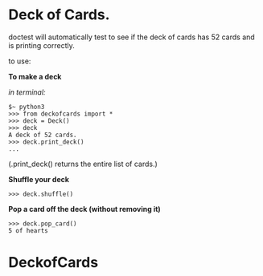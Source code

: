 
# Deck of Cards.

doctest will automatically test to see if the deck of cards has 52 cards and
is printing correctly.

to use:

**To make a deck**

*in terminal:*
   
    $~ python3
    >>> from deckofcards import *
    >>> deck = Deck()
    >>> deck
    A deck of 52 cards.
    >>> deck.print_deck()
    ...

(.print_deck() returns the entire list of cards.)


**Shuffle your deck**

    >>> deck.shuffle()

**Pop a card off the deck (without removing it)**
    
    >>> deck.pop_card()
    5 of hearts

# DeckofCards

